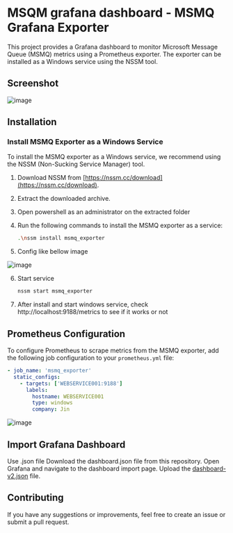 # MSQM grafana dashboard - MSMQ Grafana Exporter

This project provides a Grafana dashboard to monitor Microsoft Message Queue (MSMQ) metrics using a Prometheus exporter. The exporter can be installed as a Windows service using the NSSM tool.

## Screenshot
![image](https://github.com/user-attachments/assets/11d92619-db4b-47ee-9983-c3f008bbe3ed)


## Installation

### Install MSMQ Exporter as a Windows Service

To install the MSMQ exporter as a Windows service, we recommend using the NSSM (Non-Sucking Service Manager) tool.

1. Download NSSM from [https://nssm.cc/download](https://nssm.cc/download).
2. Extract the downloaded archive.
3. Open powershell as an administrator on the extracted folder
4. Run the following commands to install the MSMQ exporter as a service:

    ```sh
    .\nssm install msmq_exporter
    ```
5. Config like bellow image

![image](https://github.com/user-attachments/assets/e67c9ca2-4c8a-4b6e-912a-7134ebf3edb2)


6. Start service
   ```sh
   nssm start msmq_exporter
   ```

7. After install and start windows service, check http://localhost:9188/metrics to see if it works or not
   

## Prometheus Configuration

To configure Prometheus to scrape metrics from the MSMQ exporter, add the following job configuration to your `prometheus.yml` file:

```yaml
- job_name: 'msmq_exporter'
  static_configs:
    - targets: ['WEBSERVICE001:9188'] 
      labels:
        hostname: WEBSERVICE001
        type: windows
        company: Jin
```

![image](https://github.com/user-attachments/assets/a3747372-2a54-4305-a691-071dd52b53c4)


## Import Grafana Dashboard
Use .json file
Download the dashboard.json file from this repository.
Open Grafana and navigate to the dashboard import page.
Upload the [dashboard-v2.json](https://github.com/minhhungit/msmq-grafana-dashboard/blob/main/dashboard-v2.json) file.

## Contributing
If you have any suggestions or improvements, feel free to create an issue or submit a pull request.
